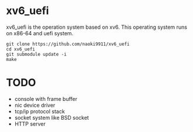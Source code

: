 # xv6_uefi
xv6_uefi is the operation system based on xv6.
This operating system runs on x86-64 and uefi system.

```
git clone https://github.com/naoki9911/xv6_uefi
cd xv6_uefi
git submodule update -i
make
```
# TODO
- console with frame buffer
- nic device driver
- tcp/ip protocol stack
- socket system like BSD socket
- HTTP server

